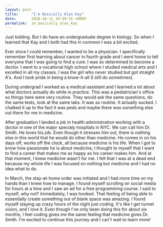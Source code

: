 ```yaml
---
layout: post
title:      "I'm Basically Alan Kay"
date:       2020-10-11 18:49:16 +0000
permalink:  im_basically_alan_kay
---
```



Just kidding. But I do have an undergraduate degree in biology. So when I learned that Kay and I both had this in common I was a bit excited.

Ever since I could remember, I wanted to be a physician. I specifically remember first learning about cancer in fourth grade and I went home to tell everyone that I was going to find a cure. I was so determined to become a doctor. I went to a vocational high school where I studied medical arts and I excelled in all my classes. I was the girl who never studied but got straight A's. And I took pride in being a know-it-all (I still do sometimes).

During undergrad I worked as a medical assistant and I learned a lot about what doctors actually do while in practice. This was a pediatrician's office so things here were very routine. They would ask the same questions, do the same tests, look at the same labs. It was so routine. It actually sucked. I chalked it up to the fact it was peds and maybe there was something else out there for me in medicine.

After graduation I landed a job in health administration working with a doctor in one of the major specialy hospitals in NYC. We can call him Dr. Smith. He loves his job. Even though it stresses him out, there is nothing else in this world that he would do other than medicine. He comes in on his days off, works off the clock, all because medicine is his life. When I got to know how passionate he is about medicine, I thought to myself that I want to find a career that makes me as happy as his career makes him. And at that moment, I knew medicine wasn't for me. I felt that I was at a dead end because my whole life I was focused on nothing but medicine and I had no idea what to do.

In March, the stay-at-home order was initiated and I had more time on my hands than I knew how to manage. I found myself scrolling on social media for hours at a time and I saw an ad for a free programming course. I said to myself, why not? Immediately, I was hooked. That feeling of being able to essentially create something out of blank space was amazing. I found myself staying up crazy hours of the night just coding. It's like I get tunnel vision, and I love it. Even though I've only been doing this for about six months, I feel coding gives me the same feeling that medicine gives Dr. Smith. I'm excited to continue this journey and I can't wait to learn more!
